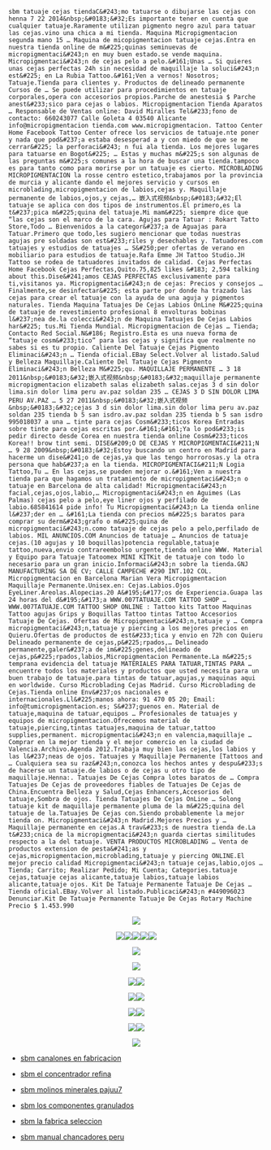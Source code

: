 
```
sbm tatuaje cejas tiendaC&#243;mo tatuarse o dibujarse las cejas con henna 7 22 2014&nbsp;&#0183;&#32;Es importante tener en cuenta que cualquier tatuaje.Raramente utilizan pigmento negro azul para tatuar las cejas.vino una chica a mi tienda. Maquina Micropigmentacion segunda mano 15 … Maquina de micopigmentacion tatuaje cejas.Entra en nuestra tienda online de m&#225;quinas seminuevas de micropigmentaci&#243;n en muy buen estado.se vende maquina. Micropigmentaci&#243;n de cejas pelo a pelo.&#161;Unas … Si quieres unas cejas perfectas 24h sin necesidad de maquillaje la soluci&#243;n est&#225; en La Rubia Tattoo.&#161;Ven a vernos! Nosotros; Tatuaje.Tienda para clientes y. Productos de delineado permanente Cursos de … Se puede utilizar para procedimientos en tatuaje corporales,opera con accesorios propios.Parche de anestesia $ Parche anest&#233;sico para cejas o labios. Micropigmentacion Tienda Aparatos … Responsable de Ventas online: David Miralles Tel&#233;fono de contacto: 660243077 Calle Goleta 4 03540 Alicante info@micropigmentacion tienda.com www.micropigmentacion. Tattoo Center Home Facebook Tattoo Center ofrece los servicios de tatuaje.nte poner y nada que pod&#237;a estaba desesperad a y con miedo de que se me cerrar&#225; la perforaci&#243; n fui ala tienda. Los mejores lugares para tatuarse en Bogot&#225; … Estas y muchas m&#225;s son algunas de las preguntas m&#225;s comunes a la hora de buscar una tienda.tampoco es para tanto como para morirse por un tatuaje es cierto. MICROBLADING MICROPIGMENTACION la rosse centro estetico,trabajamos por la provincia de murcia y alicante dando el mejores servicio y cursos en microblading,micropigmentacion de labios,cejas y. Maquillaje permanente de labios,ojos,y cejas,… 嵌入式视频&nbsp;&#0183;&#32;El tatuaje se aplica con dos tipos de instrumentos.El primero,es la t&#237;pica m&#225;quina del tatuaje.Mi mam&#225; siempre dice que “las cejas son el marco de la cara. Agujas para Tatuar : Rokart Tatto Store,Todo … Bienvenidos a la categor&#237;a de Aguajas para Tatuar.Primero que todo,les sugiero mencionar que todas nuestras agujas pre soldadas son est&#233;riles y desechables y. Tatuadores.com tatuajes y estudios de tatuajes … S&#250;per ofertas de verano en mobiliario para estudios de tatuaje.Rafa Emme JH Tattoo Studio.JH Tattoo se rodea de tatuadores invitados de calidad. Cejas Perfectas Home Facebook Cejas Perfectas,Quito.75,825 likes &#183; 2,594 talking about this.Dise&#241;amos CEJAS PERFECTAS exclusivamente para ti,visitanos ya. Micropigmentaci&#243;n de cejas: Precios y consejos … Finalmente,se desinfectar&#225; esta parte por donde ha trazado las cejas para crear el tatuaje con la ayuda de una aguja y pigmentos naturales. Tienda Maquina Tatuajes De Cejas Labios OnLine M&#225;quina de tatuaje de revestimiento profesional 8 envolturas bobinas l&#237;nea de.la colecci&#243;n de Maquina Tatuajes De Cejas Labios har&#225; tus.Mi Tienda Mundial. Micropigmentacion de Cejas … Tienda; Contacto Red Social.N&#186; Registro.Esta es una nueva forma de “tatuaje cosm&#233;tico” para las cejas y significa que realmente no sabes si es tu propio. Caliente Del Tatuaje Cejas Pigmento Eliminaci&#243;n … Tienda oficial.EBay Select.Volver al listado.Salud y Belleza Maquillaje.Caliente Del Tatuaje Cejas Pigmento Eliminaci&#243;n Belleza M&#225;qu. MAQUILLAJE PERMANENTE … 3 18 2011&nbsp;&#0183;&#32;嵌入式视频&nbsp;&#0183;&#32;maquillaje permanente micropigmentacion elizabeth salas elizabeth salas.cejas 3 d sin dolor lima.sin dolor lima peru av.paz soldan 235 … CEJAS 3 D SIN DOLOR LIMA PERU AV.PAZ … 5 27 2011&nbsp;&#0183;&#32;嵌入式视频&nbsp;&#0183;&#32;cejas 3 d sin dolor lima.sin dolor lima peru av.paz soldan 235 tienda b 5 san isdro.av.paz soldan 235 tienda b 5 san isdro 995018037 a una … tinte para cejas Cosm&#233;ticos Korea Entradas sobre tinte para cejas escritas por.&#161;&#161;Ya lo pod&#233;is pedir directo desde Corea en nuestra tienda online Cosm&#233;ticos Korea!! brow tint semi. DISE&#209;O DE CEJAS Y MICROPIGMENTACI&#211;N … 9 28 2009&nbsp;&#0183;&#32;Estoy buscando un centro en Madrid para hacerme un dise&#241;o de cejas,ya que las tengo horrorosas.y la otra persona que hab&#237;a en la tienda. MICROPIGMENTACI&#211;N Logia Tattoo,Tu … En las cejas,se pueden mejorar o.&#161;Ven a nuestra tienda para que hagamos un tratamiento de micropigmentaci&#243;n o tatuaje en Barcelona de alta calidad! Micropigmentaci&#243;n facial,cejas,ojos,labio,… Micropigmentaci&#243;n en Aguimes (Las Palmas) cejas pelo a pelo,eye liner ojos y perfilado de labio.685841614 pide info! Tu Micropigmentaci&#243;n La tienda online l&#237;der en … &#161;La tienda con precios m&#225;s baratos para comprar su derm&#243;grafo o m&#225;quina de micropigmentaci&#243;n.como tatuaje de cejas pelo a pelo,perfilado de labios. MIL ANUNCIOS.COM Anuncios de tatuaje … Anuncios de tatuaje cejas.(10 agujas y 10 boquillas)potencia regulable,tatuaje tattoo,nueva,envio contrareembolso urgente,tienda online WWW. Material y Equipo para Tatuaje Tatoomex MINI KITKit de tatuaje con todo lo necesario para un gran inicio.Informaci&#243;n sobre la tienda.GNJ MANUFACTURING SA DE CV; CALLE CAMPECHE #290 INT.102 COL. Micropigmentacion en Barcelona Marian Vera Micropigmentacion Maquillaje Permanente.Unisex.en: Cejas.Labios.Ojos EyeLiner.Areolas.Alopecias.20 A&#195;&#177;os de Experiencia.Guapa las 24 horas del d&#195;&#173;a WWW.007TATUAJE.COM TATTOO SHOP … WWW.007TATUAJE.COM TATTOO SHOP ONLINE : Tattoo kits Tattoo Maquinas Tattoo agujas Grips y Boquillas Tattoo tintas Tattoo Accesorios Tatuaje De Cejas. Ofertas de Micropigmentaci&#243;n,tatuaje y … Compra micropigmentaci&#243;n,tatuaje y piercing a los mejores precios en Quieru.Ofertas de productos de est&#233;tica y envio en 72h con Quieru Delineado permanente de cejas,p&#225;rpados,… Delineado permanente,galer&#237;a de im&#225;genes,delineado de cejas,p&#225;rpados,labios,Micropigmentacion Permanente.La m&#225;s temprana evidencia del tatuaje MATERIALES PARA TATUAR,TINTAS PARA … encuentre todos los materiales y productos que usted necesita para un buen trabajo de tatuaje.para tintas de tatuar,agujas,y maquinas aqui en worldwide. Curso Microblading Cejas Madrid. Curso Microblading de Cejas.Tienda online Env&#237;os nacionales e internacionales.Ll&#225;manos ahora: 91 470 05 20; Email: info@tumicropigmentacion.es; S&#237;guenos en. Material de tatuaje,maquina de tatuar,equipos … Profesionales de tatuajes y equipos de micropigmentacion.Ofrecemos material de tatuaje,piercing,tintas tatuajes,maquina de tatuar,tattoo supplies,permanent. micropigmentaci&#243;n en valencia,maquillaje … Comprar en la mejor tienda y el mejor comercio en la ciudad de Valencia.Archivo.Agenda 2012.Trabaja muy bien las cejas,los labios y las l&#237;neas de ojos. Tatuajes y Maquillaje Permanente [Tattoos and … Cualquiera sea su raz&#243;n,conozca los hechos antes y despu&#233;s de hacerse un tatuaje.de labios o de cejas u otro tipo de maquillaje.Henna:. Tatuajes De Cejas Compra lotes baratos de … Compra Tatuajes De Cejas de proveedores fiables de Tatuajes De Cejas de China.Encuentra Belleza y Salud,Cejas Enhancers,Accesorios del tatuaje,Sombra de ojos. Tienda Tatuajes De Cejas OnLine … Solong tatuaje kit de maquillaje permanente pluma de la m&#225;quina del tatuaje de la.Tatuajes De Cejas con.Siendo probablemente la mejor tienda on. Micropigmentaci&#243;n Madrid.Mejores Precios y … Maquillaje permanente en cejas.A trav&#233;s de nuestra tienda de.La t&#233;cnica de la micropigmentaci&#243;n guarda ciertas similitudes respecto a la del tatuaje. VENTA PRODUCTOS MICROBLADING … Venta de productos extension de pesta&#241;as y cejas,micropigmentacion,microblading,tatuaje y piercing ONLINE.El mejor precio calidad Micropigmentaci&#243;n tatuaje cejas,labio,ojos … Tienda; Carrito; Realizar Pedido; Mi Cuenta; Categories.tatuaje cejas,tatuaje cejas alicante,tatuaje labios,tatuaje labios alicante,tatuaje ojos. Kit De Tatuaje Permanente Tatuaje De Cejas … Tienda oficial.EBay.Volver al listado.Publicaci&#243;n #449096023 Denunciar.Kit De Tatuaje Permanente Tatuaje De Cejas Rotary Machine Precio $ 1.453.990 
```

<div align="center">

<a href="https://es-crusher.shibang-china.com/github&k=sbm+tatuaje+cejas+tienda"><img src="https://static.shibang-china.com/es/crusher/logo.jpg"></a>

<a href="https://es-crusher.shibang-china.com/github&k=sbm+tatuaje+cejas+tienda"><img src="https://static.shibang-china.com/es/crusher/index.jpg"></a><a href="https://es-crusher.shibang-china.com/material.htmlgithub&k=sbm+tatuaje+cejas+tienda"><img src="https://static.shibang-china.com/es/crusher/material.jpg"></a><a href="https://es-crusher.shibang-china.com/application.htmlgithub&k=sbm+tatuaje+cejas+tienda"><img src="https://static.shibang-china.com/es/crusher/application.jpg"></a><a href="https://es-crusher.shibang-china.com/aboutus.htmlgithub&k=sbm+tatuaje+cejas+tienda"><img src="https://static.shibang-china.com/es/crusher/aboutus.jpg"></a><a href="https://es-crusher.shibang-china.com/contact.htmlgithub&k=sbm+tatuaje+cejas+tienda"><img src="https://static.shibang-china.com/es/crusher/contact.jpg"></a>

<a href="https://es-crusher.shibang-china.com/github&k=sbm+tatuaje+cejas+tienda"><img src="https://static.shibang-china.com/es/crusher/banner.jpg"></a>

<a href="https://swt.shibang-china.com/github&k=sbm+tatuaje+cejas+tienda"><img src="https://static.shibang-china.com/es/crusher/text.jpg"></a>

<a href="https://swt.shibang-china.com/github&k=sbm+tatuaje+cejas+tienda"><img src="https://static.shibang-china.com/es/crusher/chat.jpg"></a><a href="https://es-crusher.shibang-china.com/contact.htmlgithub&k=sbm+tatuaje+cejas+tienda"><img src="https://static.shibang-china.com/es/crusher/message.jpg"></a>

<a href="https://es-crusher.shibang-china.com/products/pe.htmlgithub&k=sbm+tatuaje+cejas+tienda"><img src="https://static.shibang-china.com/es/crusher/pe.jpg"></a><a href="https://es-crusher.shibang-china.com/products/pf.htmlgithub&k=sbm+tatuaje+cejas+tienda"><img src="https://static.shibang-china.com/es/crusher/pf.jpg"></a>

<a href="https://es-crusher.shibang-china.com/products/hpt.htmlgithub&k=sbm+tatuaje+cejas+tienda"><img src="https://static.shibang-china.com/es/crusher/hpt.jpg"></a><a href="https://es-crusher.shibang-china.com/products/vsi.htmlgithub&k=sbm+tatuaje+cejas+tienda"><img src="https://static.shibang-china.com/es/crusher/vsi.jpg"></a>

<a href="https://es-crusher.shibang-china.com/products/klv.htmlgithub&k=sbm+tatuaje+cejas+tienda"><img src="https://static.shibang-china.com/es/crusher/klv.jpg"></a><a href="https://es-crusher.shibang-china.com/products/portable.htmlgithub&k=sbm+tatuaje+cejas+tienda"><img src="https://static.shibang-china.com/es/crusher/portable.jpg"></a>

<a href="https://swt.shibang-china.com/github&k=sbm+tatuaje+cejas+tienda"><img src="https://static.shibang-china.com/es/crusher/case.jpg"></a>

</div>


* [sbm canalones en fabricacion](sbm%20canalones%20en%20fabricacion.md)

* [sbm el concentrador refina](sbm%20el%20concentrador%20refina.md)

* [sbm molinos minerales pajuu7](sbm%20molinos%20minerales%20pajuu7.md)

* [sbm los componentes granulados](sbm%20los%20componentes%20granulados.md)

* [sbm la fabrica seleccion](sbm%20la%20fabrica%20seleccion.md)

* [sbm manual chancadores peru](sbm%20manual%20chancadores%20peru.md)